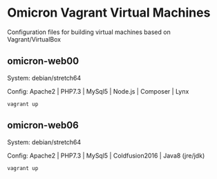 # Omicron Vagrant Virtual Machines

Configuration files for building virtual machines based on Vagrant/VirtualBox


## omicron-web00

System: debian/stretch64

Config: Apache2 | PHP7.3 | MySql5 | Node.js | Composer | Lynx

```
vagrant up
```

## omicron-web06

System: debian/stretch64

Config: Apache2 | PHP7.3 | MySql5 | Coldfusion2016 | Java8 (jre/jdk)

```
vagrant up
```
